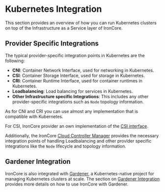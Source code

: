 # Kubernetes Integration

This section provides an overview of how you can run Kubernetes clusters on top of the Infrastructure as a Service layer
of IronCore.

## Provider Specific Integrations

The typical provider-specific integration points in Kubernetes are the following:

- **CNI**: Container Network Interface, used for networking in Kubernetes.
- **CSI**: Container Storage Interface, used for storage in Kubernetes.
- **CRI**: Container Runtime Interface, used for container runtimes in Kubernetes.
- **Loadbalancing**: Load balancing for services in Kubernetes.
- **Other Infrastructure specific Integrations**: This includes any other provider-specific integrations such as `Node` topology information.

As for CNI and CRI you can use almost any implementation that is compatible with Kubernetes.

For CSI, IronCore provider an own implementation of the [CSI interface](/iaas/kubernetes/csi-driver).

Additionally, the IronCore [Cloud Controller Manager](/iaas/kubernetes/cloud-controller-manager) provides the necessary
integration points of handling Loadbalancing and other provider specific integrations like the `Node` lifecycle and topology information.

## Gardener Integration

IronCore is also integrated with [Gardener](https://gardener.cloud/), a Kubernetes-native project for managing Kubernetes clusters at scale.
The section on [Gardener Integration](/iaas/kubernetes/gardener) provides more details on how to use IronCore with Gardener.
